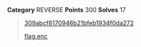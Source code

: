 **Category** REVERSE
**Points** 300
**Solves** 17

> [309abcf8170946b21bfeb1934f0da272](./309abcf8170946b21bfeb1934f0da272)
>
> [flag.enc](./flag.enc)
